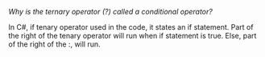 *Why is the ternary operator (?) called a conditional operator?*

In C#, if tenary operator used in the code, it states an if statement. Part of the right of the tenary operator will run when if statement is true. Else, part of the right of the :, will run. 